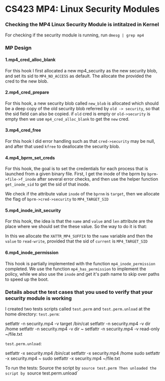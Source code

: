 # CS423 MP4: Linux Security Modules

### Checking the MP4 Linux Security Module is intitalzed in Kernel
For checking if the security module is running, run `dmesg | grep mp4`

### MP Design

#### 1.mp4_cred_alloc_blank
For this hook I first allocated a new mp4_security as the new security blob, and set its sid to `MP4_NO_ACCESS` as default. The allocate the provided the cred to the new blob.

#### 2.mp4_cred_prepare
For this hook, a new security blob called `new_blob` is allocated which should be a deep copy of the old security blob referred by `old -> security`, so that the sid field can also be copied. if `old` cred is empty or `old->security` is empty then we use `mp4_cred_alloc_blank` to get the `new` cred.
#### 3.mp4_cred_free
For this hook I did error handling such as that `cred->security` may be null, and after that used `kfree` to deallocate the security blob.


#### 4.mp4_bprm_set_creds
For this hook, the goal is to set the credentials for each process that is launched from a given binary file. First, I get the inode of the bprm by `bprm->file->f_inode` after several error checks, and then use the helper function `get_inode_sid` to get the sid of that inode.

We check if the attribute value `inode` of the `bprnm` is `target`, then we allocate the flag of `bprm->cred->security`  to `MP4_TARGET_SID`



#### 5.mp4_inode_init_security
For this hook, the idea is that the `name` and `value` and `len` attribute are the place where we should set the these value. So the way to do it is that:

In this we allocate the `XATTR_MP4_SUFFIX` to the `name` variable and then the `value` to `read-write`, provided that the sid of `current` is `MP4_TARGET_SID`



#### 6.mp4_inode_permission
This hook is partially implemented with the function `mp4_inode_permission` completed. We use the function `mp4_has_permission` to implement the policy, while we also use the `inode` and get it's path name to skip over paths to speed up the boot.





### Details about the test cases that you used to verify that your security module is working

I created two tests scripts called `test.perm` and `test.perm.unload` at the home directory:
`test.perm`:

setfattr -n security.mp4 -v target /bin/cat
setfattr -n security.mp4 -v dir /home
setfattr -n security.mp4 -v dir ~
setfattr -n security.mp4 -v read-only ~/file.txt

`test.perm.unload`:

setfattr -x security.mp4 /bin/cat
setfattr -x security.mp4 /home
sudo setfattr -x security.mp4 ~
sudo setfattr -x security.mp4 ~/file.txt


To run the tests:
Source the script by  `source test.perm
Then unloaded the script by `source test.perm.unload`


